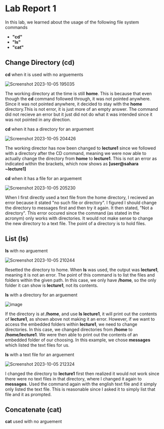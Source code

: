 # Lab Report 1
In this lab, we learned about the usage of the following file system commands
* **"cd"**
* **"ls"**
* **"cat"**

**Change Directory (cd)**
---
**cd** when it is used with no arguements

![Screenshot 2023-10-05 195035](https://github.com/Big-N8/cse15l-lab-reports/assets/146897977/72342861-ea31-48c5-a99a-1bda07dd9a46)

The working directory at the time is still **home**. This is because that even though the **cd** command followed through, it was not pointed anywhere. Since it was not pointed anywhere, it decided to stay with the **home** directory.This is not error, it is just more of an empty answer. The command did not recieve an error but it just did not do what it was intended since it was not pointed in any direction. 

**cd** when it has a directory for an arguement

![Screenshot 2023-10-05 204426](https://github.com/Big-N8/cse15l-lab-reports/assets/146897977/2aae3aa9-ac32-4fe8-a791-b53a921235c0)

The working director has now been changed to **lecture1** since we followed with a directory after the CD command, meaning we were now able to actually change the directory from **home** to **lecture1**. This is not an error as indicated within the brackets, which now shows as **[user@sahara ~lecture1]**

**cd** when it has a file for an arguement 

![Screenshot 2023-10-05 205230](https://github.com/Big-N8/cse15l-lab-reports/assets/146897977/a036c55d-bb23-4ba7-9f02-765a07807925)

When I first directly used a text file from the home directory, I recieved an error because it stated "no such file or directory". I figured I should change the directory to messages first and then try it again. It then stated, "Not a directory". This error occured since the command (as stated in the acronym) only works with directories. It would not make sense to change the new directory to a text file. The point of a directory is to hold files. 

**List (ls)**
---
**ls** with no arguement 

![Screenshot 2023-10-05 210244](https://github.com/Big-N8/cse15l-lab-reports/assets/146897977/c70a3143-54bc-4db7-a698-27a780237064)

Resetted the directory to home. When **ls** was used, the output was **lecture1**, meaning it is not an error. The point of this command is to list the files and folders within the given path. In this case, we only have **/home**, so the only folder it can show is **lecture1**, not its contents.

**ls** with a directory for an arguement

![image](https://github.com/Big-N8/cse15l-lab-reports/assets/146897977/531ea777-f98f-4df4-8e3c-480806fc49b3)

If the directory is at **/home**, and use **ls lecture1**, it will print out the contents of **lecture1**, as shown above not making it an error. However, if we want to access the embedded folders within **lecture1**, we need to change directories. In this case, we changed directories from **/home** to **/home/lecture1**. We were then able to print out the contents of an embedded folder of our choosing. In this example, we chose **messages** which listed the text files for us. 

**ls** with a text file for an arguement

![Screenshot 2023-10-05 212324](https://github.com/Big-N8/cse15l-lab-reports/assets/146897977/0c87fa1d-37c2-4c8e-87e8-b2067baf0177)

I changed the directory to **lecture1** first then realized it would not work since there were no text files in that directory, where I changed it again to **messages**. Used the command again with the english text file and it simply only listed the text file. This is reasonable since I asked it to simply list that file and it as prompted.

**Concatenate (cat)**
---
**cat** used with no arguement
















